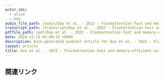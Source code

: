 ```yaml
---
actor_ids:
  - alice
  - bob
audio_file_path: /audio/Dao et al. - 2022 - Flashattention Fast and memory-efficient exact attention with io-awareness.wav.wav
transcript_path: /transcript/Dao et al. - 2022 - Flashattention Fast and memory-efficient exact attention with io-awareness.wav.txt
pdffile_path: /pdf/Dao et al. - 2022 - Flashattention Fast and memory-efficient exact attention with io-awareness.pdf.pdf
date: 2024-11-19 03:49:13 +0900
description: Auto-generated podcast article for Dao et al. - 2022 - Flashattention Fast and memory-efficient exact attention with io-awareness.wav.
layout: article
title: Dao et al. - 2022 - Flashattention Fast and memory-efficient exact attention with io-awareness.wav
---
```


## 関連リンク
